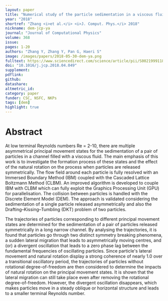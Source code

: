 ```yaml
---
layout: paper
title: "Numerical study of the particle sedimentation in a viscous fluid using a coupled DEM-IB-CLBM approach"
year: "2018"
shortref: "Zhang <i>et al.</i> <i>J. Comput. Phys.</i> 2018"
nickname: dem-jcp-ya
journal: "Journal of Computational Physics"
volume: 368
issue:
pages: 1-20
authors: "Zhang Y, Zhang Y, Pan G, Haeri S"
image: /images/papers/2018-05-30-dem-ya.png
fulltext: https://www.sciencedirect.com/science/article/pii/S0021999118302821
doi: "10.1016/j.jcp.2018.04.049" 
supplement: 
pdflink: 
github:
datashare: 
altmetric_id: 
category: paper
funder: CSC, NSFC, NKPs
tags: [dem]
highlight: true
---
```


# Abstract 

At low terminal Reynolds numbers Re = 2-10, there are multiple asymmetrical principal movement states for the sedimentation of a pair of particles in a channel filled with a viscous fluid. The main emphasis of this work is to investigate the formation process of these states and the effect of the natural rotation on the process when particles are released symmetrically. The flow field around each particle is fully resolved with an Immersed Boundary Method (IBM) coupled with the Cascaded Lattice Boltzmann Method (CLBM). An improved algorithm is developed to couple IBM with CLBM which can fully exploit the Graphics Processing Unit (GPU) for parallelisation. The collision between particles is handled with the Discrete Element Model (DEM). The approach is validated considering the sedimentation of a single particle released asymmetrically and also the Drafting–Kissing–Tumbling (DKT) problem of two particles.

The trajectories of particles corresponding to different principal movement states are determined for the sedimentation of a pair of particles released symmetrically in a long narrow channel. By analysing the trajectories, it is found that particles go through two distinct symmetry breaking phenomena, a sudden lateral migration that leads to asymmetrically moving centres, and (or) a divergent oscillation that leads to a zero phase lag between the fundamental frequencies of oscillating particles. Since particle's lateral movement and natural rotation display a strong coherence of nearly 1.0 over a transitional oscillatory period, the trajectories of particles without rotational degree-of-freedom are then considered to determine the impacts of natural rotation on the principal movement states. It is shown that the lateral migration can still take place even after removing the rotational degree-of-freedom. However, the divergent oscillation disappears, which makes particles move in a steady oblique or horizontal structure and leads to a smaller terminal Reynolds number.
